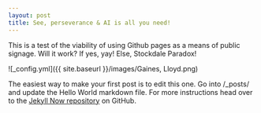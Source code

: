 ```yaml
---
layout: post
title: See, perseverance & AI is all you need!
---
```


This is a test of the viability of using Github pages as a means of public signage. Will it work? If yes, yay! Else, Stockdale Paradox!

![_config.yml]({{ site.baseurl }}/images/Gaines, Lloyd.png)

The easiest way to make your first post is to edit this one. Go into /_posts/ and update the Hello World markdown file. For more instructions head over to the [Jekyll Now repository]([https://github.com/barryclark/jekyll-now](https://www.slps.org/cms/lib/MO01001157/Centricity/Template/GlobalAssets/images///logos/Vashon%20Crest%202013_ch.jpg)) on GitHub.
